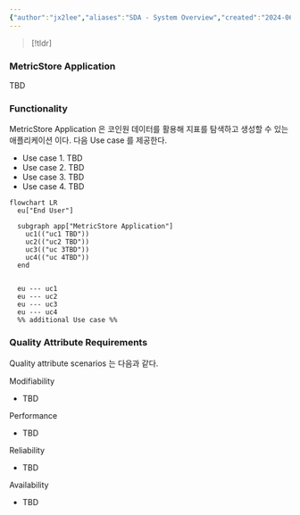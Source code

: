 ```yaml
---
{"author":"jx2lee","aliases":"SDA - System Overview","created":"2024-06-30T00:39:32.000+09:00","last-updated":"2023-11-15 10:09","tags":null,"dg-publish":true,"permalink":"/data/dbt/__/dbt-metricstore-sad-system-overview/","dgPassFrontmatter":true,"noteIcon":""}
---
```



> [!tldr] 


### MetricStore Application


TBD


### Functionality



MetricStore Application 은 코인원 데이터를 활용해 지표를 탐색하고 생성할 수 있는 애플리케이션 이다. 다음 Use case 를 제공한다.
- Use case 1. TBD
- Use case 2. TBD
- Use case 3. TBD
- Use case 4. TBD

```mermaid
flowchart LR
  eu["End User"]

  subgraph app["MetricStore Application"]
    uc1(("uc1 TBD"))
    uc2(("uc2 TBD"))
    uc3(("uc 3TBD"))
    uc4(("uc 4TBD"))
  end


  eu --- uc1
  eu --- uc2
  eu --- uc3
  eu --- uc4
  %% additional Use case %%

```


### Quality Attribute Requirements


Quality attribute scenarios 는 다음과 같다.

Modifiability
- TBD

Performance
- TBD

Reliability
- TBD

Availability
- TBD

